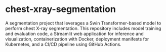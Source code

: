 # chest-xray-segmentation
A segmentation project that leverages a Swin Transformer-based model to perform chest X-ray segmentation. This repository includes model training and evaluation code, a Streamlit web application for inference and visualization, containerization with Docker, deployment manifests for Kubernetes, and a CI/CD pipeline using GitHub Actions.
